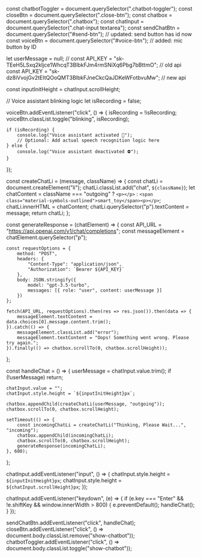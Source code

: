 const chatbotToggler = document.querySelector(".chatbot-toggler");
const closeBtn = document.querySelector(".close-btn");
const chatbox = document.querySelector(".chatbox");
const chatInput = document.querySelector(".chat-input textarea");
const sendChatBtn = document.querySelector("#send-btn"); // updated: send button has id now
const voiceBtn = document.querySelector("#voice-btn"); // added: mic button by ID

let userMessage = null;
// const API_KEY = "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"; // old api
const API_KEY = "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"; // new api

const inputInitHeight = chatInput.scrollHeight;

// Voice assistant blinking logic
let isRecording = false;

voiceBtn.addEventListener("click", () => {
    isRecording = !isRecording;
    voiceBtn.classList.toggle("blinking", isRecording);

    if (isRecording) {
        console.log("Voice assistant activated 🎤");
        // Optional: Add actual speech recognition logic here
    } else {
        console.log("Voice assistant deactivated ⛔");
    }
});

const createChatLi = (message, className) => {
    const chatLi = document.createElement("li");
    chatLi.classList.add("chat", `${className}`);
    let chatContent = className === "outgoing"
        ? `<p></p>`
        : `<span class="material-symbols-outlined">smart_toy</span><p></p>`;
    chatLi.innerHTML = chatContent;
    chatLi.querySelector("p").textContent = message;
    return chatLi;
};

const generateResponse = (chatElement) => {
    const API_URL = "https://api.openai.com/v1/chat/completions";
    const messageElement = chatElement.querySelector("p");

    const requestOptions = {
        method: "POST",
        headers: {
            "Content-Type": "application/json",
            "Authorization": `Bearer ${API_KEY}`
        },
        body: JSON.stringify({
            model: "gpt-3.5-turbo",
            messages: [{ role: "user", content: userMessage }]
        })
    };

    fetch(API_URL, requestOptions).then(res => res.json()).then(data => {
        messageElement.textContent = data.choices[0].message.content.trim();
    }).catch(() => {
        messageElement.classList.add("error");
        messageElement.textContent = "Oops! Something went wrong. Please try again.";
    }).finally(() => chatbox.scrollTo(0, chatbox.scrollHeight));
};

const handleChat = () => {
    userMessage = chatInput.value.trim();
    if (!userMessage) return;

    chatInput.value = "";
    chatInput.style.height = `${inputInitHeight}px`;

    chatbox.appendChild(createChatLi(userMessage, "outgoing"));
    chatbox.scrollTo(0, chatbox.scrollHeight);

    setTimeout(() => {
        const incomingChatLi = createChatLi("Thinking, Please Wait...", "incoming");
        chatbox.appendChild(incomingChatLi);
        chatbox.scrollTo(0, chatbox.scrollHeight);
        generateResponse(incomingChatLi);
    }, 600);
};

chatInput.addEventListener("input", () => {
    chatInput.style.height = `${inputInitHeight}px`;
    chatInput.style.height = `${chatInput.scrollHeight}px`;
});

chatInput.addEventListener("keydown", (e) => {
    if (e.key === "Enter" && !e.shiftKey && window.innerWidth > 800) {
        e.preventDefault();
        handleChat();
    }
});

sendChatBtn.addEventListener("click", handleChat);
closeBtn.addEventListener("click", () => document.body.classList.remove("show-chatbot"));
chatbotToggler.addEventListener("click", () => document.body.classList.toggle("show-chatbot"));
